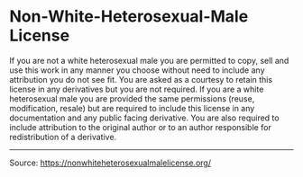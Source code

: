 # Non-White-Heterosexual-Male License

If you are not a white heterosexual male you are permitted to copy, sell and use this work in any manner you choose without need to include any attribution you do not see fit. You are asked as a courtesy to retain this license in any derivatives but you are not required. If you are a white heterosexual male you are provided the same permissions (reuse, modification, resale) but are required to include this license in any documentation and any public facing derivative. You are also required to include attribution to the original author or to an author responsible for redistribution of a derivative.

---

Source: https://nonwhiteheterosexualmalelicense.org/
